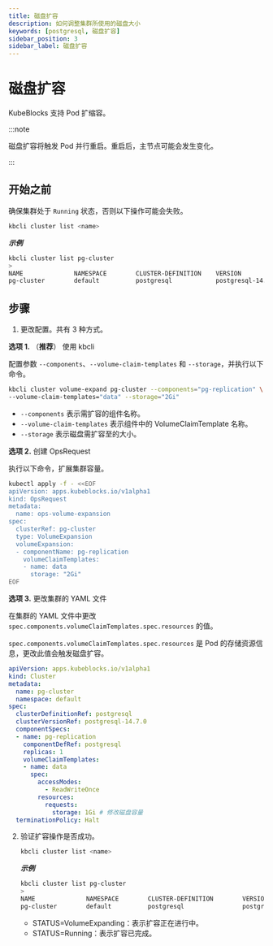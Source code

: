 ```yaml
---
title: 磁盘扩容
description: 如何调整集群所使用的磁盘大小
keywords: [postgresql, 磁盘扩容]
sidebar_position: 3
sidebar_label: 磁盘扩容
---
```


# 磁盘扩容

KubeBlocks 支持 Pod 扩缩容。

:::note

磁盘扩容将触发 Pod 并行重启。重启后，主节点可能会发生变化。

:::

## 开始之前

确保集群处于 `Running` 状态，否则以下操作可能会失败。

```bash
kbcli cluster list <name>
```

***示例***

```bash
kbcli cluster list pg-cluster
>
NAME              NAMESPACE        CLUSTER-DEFINITION    VERSION                  TERMINATION-POLICY        STATUS         CREATED-TIME
pg-cluster        default          postgresql            postgresql-14.7.0        Delete                    Running        Mar 3,2023 10:29 UTC+0800
```

## 步骤

1. 更改配置。共有 3 种方式。

  **选项 1.** （**推荐**） 使用 kbcli

  配置参数 `--components`、`--volume-claim-templates` 和 `--storage`，并执行以下命令。

  ```bash
  kbcli cluster volume-expand pg-cluster --components="pg-replication" \
  --volume-claim-templates="data" --storage="2Gi"
  ```

  - `--components` 表示需扩容的组件名称。
  - `--volume-claim-templates` 表示组件中的 VolumeClaimTemplate 名称。
  - `--storage` 表示磁盘需扩容至的大小。

  **选项 2.** 创建 OpsRequest

  执行以下命令，扩展集群容量。

  ```bash
  kubectl apply -f - <<EOF
  apiVersion: apps.kubeblocks.io/v1alpha1
  kind: OpsRequest
  metadata:
    name: ops-volume-expansion
  spec:
    clusterRef: pg-cluster
    type: VolumeExpansion
    volumeExpansion:
    - componentName: pg-replication
      volumeClaimTemplates:
      - name: data
        storage: "2Gi"
  EOF
  ```

  **选项 3.** 更改集群的 YAML 文件

  在集群的 YAML 文件中更改 `spec.components.volumeClaimTemplates.spec.resources` 的值。
  
  `spec.components.volumeClaimTemplates.spec.resources` 是 Pod 的存储资源信息，更改此值会触发磁盘扩容。

  ```yaml
  apiVersion: apps.kubeblocks.io/v1alpha1
  kind: Cluster
  metadata:
    name: pg-cluster
    namespace: default
  spec:
    clusterDefinitionRef: postgresql
    clusterVersionRef: postgresql-14.7.0
    componentSpecs:
    - name: pg-replication
      componentDefRef: postgresql
      replicas: 1
      volumeClaimTemplates:
      - name: data
        spec:
          accessModes:
            - ReadWriteOnce
          resources:
            requests:
              storage: 1Gi # 修改磁盘容量
    terminationPolicy: Halt
  ```

2. 验证扩容操作是否成功。

   ```bash
   kbcli cluster list <name>
   ```

   ***示例***

   ```bash
   kbcli cluster list pg-cluster
   >
   NAME              NAMESPACE        CLUSTER-DEFINITION        VERSION                  TERMINATION-POLICY        STATUS                 CREATED-TIME
   pg-cluster        default          postgresql                postgresql-14.7.0        Delete                    VolumeExpanding        Apr 10,2023 16:27 UTC+0800
   ```

   * STATUS=VolumeExpanding：表示扩容正在进行中。
   * STATUS=Running：表示扩容已完成。
